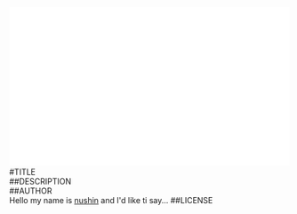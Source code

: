 ![image](screenshot.png)  
#TITLE  
##DESCRIPTION  
##AUTHOR  
Hello my name is [nushin](https://github.com/nushin) and I'd like ti say... 
##LICENSE  
